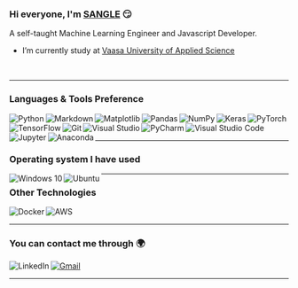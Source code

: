 ### Hi everyone, I'm [SANGLE](https://github.com/SangLeNguyen) :smirk:

A self-taught Machine Learning Engineer and Javascript Developer.

- I’m currently study at [Vaasa University of Applied Science](https://www.vamk.fi/apply/degree_students/degree_programmes/information_technology/)

<br/>
<hr>

### Languages & Tools Preference
<img align="left" alt="Python" src="https://img.shields.io/badge/python%20-%2314354C.svg?&style=for-the-badge&logo=python&logoColor=white"/>
<img align="left" alt="Markdown" src="https://img.shields.io/badge/markdown-%23000000.svg?&style=for-the-badge&logo=markdown&logoColor=white"/>

<img align="left" alt="Matplotlib" src="https://img.shields.io/badge/matplotlib%20-013485.svg?&style=for-the-badge&logo=Matplotlib&logoColor=white"/>
<img align="left" alt="Pandas" src="https://img.shields.io/badge/pandas%20-%23150458.svg?&style=for-the-badge&logo=pandas&logoColor=white" />
<img align="left" alt="NumPy" src="https://img.shields.io/badge/numpy%20-%23013243.svg?&style=for-the-badge&logo=numpy&logoColor=white" />
<img align="left"  alt="Keras" src="https://img.shields.io/badge/Keras%20-%23D00000.svg?&style=for-the-badge&logo=Keras&logoColor=white"/>
<img align="left" alt="TensorFlow" src="https://img.shields.io/badge/TensorFlow%20-%23FF6F00.svg?&style=for-the-badge&logo=TensorFlow&logoColor=white" />
<img  alt="PyTorch" src="https://img.shields.io/badge/PyTorch%20-%23EE4C2C.svg?&style=for-the-badge&logo=PyTorch&logoColor=white" />
<br>
<img align="left" alt="Git" src="https://img.shields.io/badge/git%20-%23F05033.svg?&style=for-the-badge&logo=git&logoColor=white"/>
<img align="left" alt="Visual Studio" src="https://img.shields.io/badge/Visual%20Studio-5C2D91.svg?&style=for-the-badge&logo=visual-studio&logoColor=white"/>
<img alt="Visual Studio Code" src="https://img.shields.io/badge/Visual%20Studio%20Code-0078d7.svg?&style=for-the-badge&logo=visual-studio-code&logoColor=white"/>
<img align="left" alt="PyCharm" src="https://img.shields.io/badge/PyCharm-000000.svg?&style=for-the-badge&logo=PyCharm&logoColor=white"/>
<img align="left" alt="Jupyter" src="https://img.shields.io/badge/Jupyter%20-%23F37626.svg?&style=for-the-badge&logo=Jupyter&logoColor=white" />
<img align="left" alt="Anaconda" src="https://img.shields.io/badge/Anaconda-02cf17?style=for-the-badge&logo=anaconda&logoColor=white" />



<hr>

### Operating system I have used
<img align="left" alt="Windows 10" src="https://img.shields.io/badge/Windows-0078D6?style=for-the-badge&logo=windows&logoColor=white" />
<img align="left" alt="Ubuntu" src="https://img.shields.io/badge/Ubuntu-E95420?style=for-the-badge&logo=ubuntu&logoColor=white" />

<hr>

### Other Technologies
<img align="left" alt="Docker" src="https://img.shields.io/badge/docker%20-%230db7ed.svg?&style=for-the-badge&logo=docker&logoColor=white"/>
<img alt="AWS" src="https://img.shields.io/badge/AWS%20-%23FF9900.svg?&style=for-the-badge&logo=amazon-aws&logoColor=white"/>

<hr>

### You can contact me through 🌍

[<img align="left" alt="LinkedIn" src="https://img.shields.io/badge/linkedin%20-%230077B5.svg?&style=for-the-badge&logo=linkedin&logoColor=white"/>](https://www.linkedin.com/in/nguyen-phu-sang-le-aa253720b/)

[<img alt="Gmail" src="https://img.shields.io/badge/Gmail-D14836?style=for-the-badge&logo=gmail&logoColor=white" />](mailto:phusang2501@gmail.com)


<hr>

